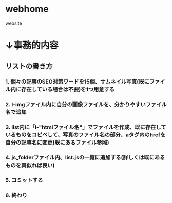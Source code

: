 # webhome
website

# ↓事務的内容
## リストの書き方
### 1. 個々の記事のSEO対策ワードを15個、サムネイル写真(既にファイル内に存在している場合は不要)を1つ用意する
### 2. l-imgファイル内に自分の画像ファイルを、分かりやすいファイル名で追加
### 3. list内に「l-"htmlファイル名"」でファイルを作成、既に存在しているものをコピペして、写真のファイル名の部分、aタグ内のhrefを自分の記事名に変更(既にあるファイル参照)
### 4. js_folderファイル内、list.jsの一覧に追加する(詳しくは既にあるものを真似れば良い)
### 5. コミットする
### 6. 終わり
